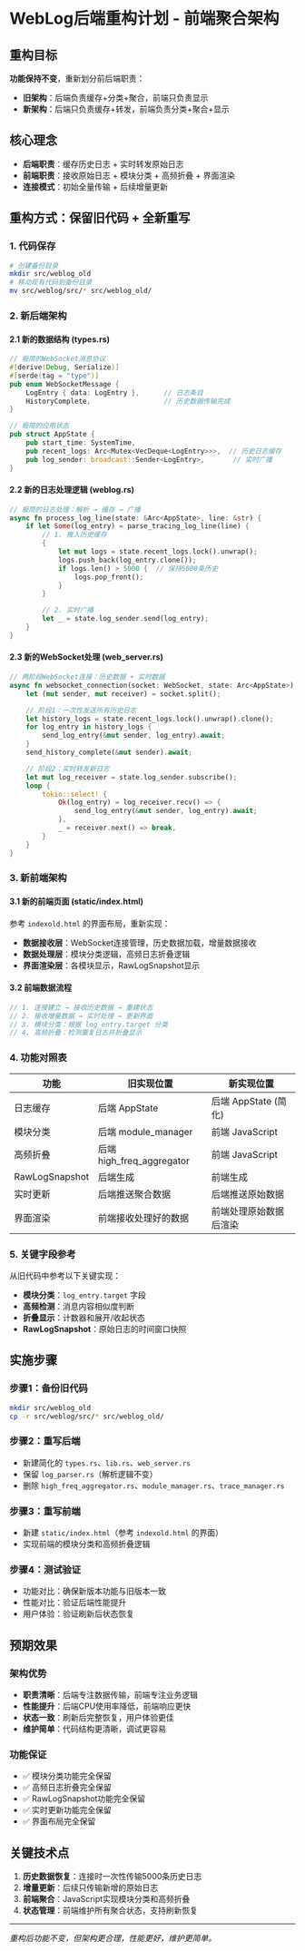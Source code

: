 # WebLog后端重构计划 - 前端聚合架构

## 重构目标
**功能保持不变**，重新划分前后端职责：
- **旧架构**：后端负责缓存+分类+聚合，前端只负责显示
- **新架构**：后端只负责缓存+转发，前端负责分类+聚合+显示

## 核心理念
- **后端职责**：缓存历史日志 + 实时转发原始日志
- **前端职责**：接收原始日志 + 模块分类 + 高频折叠 + 界面渲染
- **连接模式**：初始全量传输 + 后续增量更新

## 重构方式：保留旧代码 + 全新重写

### 1. 代码保存
```bash
# 创建备份目录
mkdir src/weblog_old
# 移动现有代码到备份目录
mv src/weblog/src/* src/weblog_old/
```

### 2. 新后端架构

#### 2.1 新的数据结构 (types.rs)
```rust
// 极简的WebSocket消息协议
#[derive(Debug, Serialize)]
#[serde(tag = "type")]
pub enum WebSocketMessage {
    LogEntry { data: LogEntry },      // 日志条目
    HistoryComplete,                  // 历史数据传输完成
}

// 极简的应用状态
pub struct AppState {
    pub start_time: SystemTime,
    pub recent_logs: Arc<Mutex<VecDeque<LogEntry>>>,  // 历史日志缓存
    pub log_sender: broadcast::Sender<LogEntry>,       // 实时广播
}
```

#### 2.2 新的日志处理逻辑 (weblog.rs)
```rust
// 极简的日志处理：解析 → 缓存 → 广播
async fn process_log_line(state: &Arc<AppState>, line: &str) {
    if let Some(log_entry) = parse_tracing_log_line(line) {
        // 1. 推入历史缓存
        {
            let mut logs = state.recent_logs.lock().unwrap();
            logs.push_back(log_entry.clone());
            if logs.len() > 5000 {  // 保持5000条历史
                logs.pop_front();
            }
        }

        // 2. 实时广播
        let _ = state.log_sender.send(log_entry);
    }
}
```

#### 2.3 新的WebSocket处理 (web_server.rs)
```rust
// 两阶段WebSocket连接：历史数据 + 实时数据
async fn websocket_connection(socket: WebSocket, state: Arc<AppState>) {
    let (mut sender, mut receiver) = socket.split();

    // 阶段1：一次性发送所有历史日志
    let history_logs = state.recent_logs.lock().unwrap().clone();
    for log_entry in history_logs {
        send_log_entry(&mut sender, log_entry).await;
    }
    send_history_complete(&mut sender).await;

    // 阶段2：实时转发新日志
    let mut log_receiver = state.log_sender.subscribe();
    loop {
        tokio::select! {
            Ok(log_entry) = log_receiver.recv() => {
                send_log_entry(&mut sender, log_entry).await;
            },
            _ = receiver.next() => break,
        }
    }
}
```

### 3. 新前端架构

#### 3.1 新的前端页面 (static/index.html)
参考 `indexold.html` 的界面布局，重新实现：
- **数据接收层**：WebSocket连接管理，历史数据加载，增量数据接收
- **数据处理层**：模块分类逻辑，高频日志折叠逻辑
- **界面渲染层**：各模块显示，RawLogSnapshot显示

#### 3.2 前端数据流程
```javascript
// 1. 连接建立 → 接收历史数据 → 重建状态
// 2. 接收增量数据 → 实时处理 → 更新界面
// 3. 模块分类：根据 log_entry.target 分类
// 4. 高频折叠：检测重复日志并折叠显示
```

### 4. 功能对照表

| 功能 | 旧实现位置 | 新实现位置 |
|------|------------|------------|
| 日志缓存 | 后端 AppState | 后端 AppState (简化) |
| 模块分类 | 后端 module_manager | 前端 JavaScript |
| 高频折叠 | 后端 high_freq_aggregator | 前端 JavaScript |
| RawLogSnapshot | 后端生成 | 前端生成 |
| 实时更新 | 后端推送聚合数据 | 后端推送原始数据 |
| 界面渲染 | 前端接收处理好的数据 | 前端处理原始数据后渲染 |

### 5. 关键字段参考

从旧代码中参考以下关键实现：
- **模块分类**：`log_entry.target` 字段
- **高频检测**：消息内容相似度判断
- **折叠显示**：计数器和展开/收起状态
- **RawLogSnapshot**：原始日志的时间窗口快照

## 实施步骤

### 步骤1：备份旧代码
```bash
mkdir src/weblog_old
cp -r src/weblog/src/* src/weblog_old/
```

### 步骤2：重写后端
- 新建简化的 `types.rs`、`lib.rs`、`web_server.rs`
- 保留 `log_parser.rs`（解析逻辑不变）
- 删除 `high_freq_aggregator.rs`、`module_manager.rs`、`trace_manager.rs`

### 步骤3：重写前端
- 新建 `static/index.html`（参考 `indexold.html` 的界面）
- 实现前端的模块分类和高频折叠逻辑

### 步骤4：测试验证
- 功能对比：确保新版本功能与旧版本一致
- 性能对比：验证后端性能提升
- 用户体验：验证刷新后状态恢复

## 预期效果

### 架构优势
- **职责清晰**：后端专注数据传输，前端专注业务逻辑
- **性能提升**：后端CPU使用率降低，前端响应更快
- **状态一致**：刷新后完整恢复，用户体验更佳
- **维护简单**：代码结构更清晰，调试更容易

### 功能保证
- ✅ 模块分类功能完全保留
- ✅ 高频日志折叠完全保留
- ✅ RawLogSnapshot功能完全保留
- ✅ 实时更新功能完全保留
- ✅ 界面布局完全保留

## 关键技术点

1. **历史数据恢复**：连接时一次性传输5000条历史日志
2. **增量更新**：后续只传输新增的原始日志
3. **前端聚合**：JavaScript实现模块分类和高频折叠
4. **状态管理**：前端维护所有聚合状态，支持刷新恢复

---
*重构后功能不变，但架构更合理，性能更好，维护更简单。*
